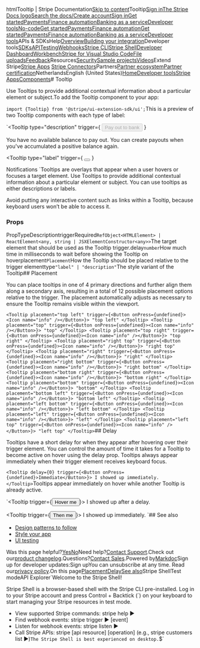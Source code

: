 htmlTooltip | Stripe Documentation[Skip to content](#main-content)Tooltip[Sign in](https://dashboard.stripe.com/login?redirect=https%3A%2F%2Fdocs.stripe.com%2Fstripe-apps%2Fcomponents%2Ftooltip)[The Stripe Docs logo](/)[Search the docs/](#)[Create account](https://dashboard.stripe.com/register)[Sign in](https://dashboard.stripe.com/login?redirect=https%3A%2F%2Fdocs.stripe.com%2Fstripe-apps%2Fcomponents%2Ftooltip)[Get started](/get-started)[Payments](/payments)[Finance automation](/finance-automation)[Banking as a service](/financial-services)[Developer tools](/development)[No-code](/no-code)[Get started](/get-started)[Payments](/payments)[Finance automation](/finance-automation)[](#)[Get started](/get-started)[Payments](/payments)[Finance automation](/finance-automation)[Banking as a service](/financial-services)[Developer tools](/development)[](#)APIs & SDKsHelp[Overview](/docs/development)[Building your integration](#)Developer tools[SDKs](#)[API](#)[Testing](#)[Webhooks](#)[Stripe CLI](#)[Stripe Shell](#)[Developer Dashboard](#)[Workbench](#)[Stripe for Visual Studio Code](/docs/stripe-vscode)[File uploads](/docs/file-upload)[Feedback](/docs/dev-tools-csat)Resources[Security](#)[Sample projects](#)[Videos](#)Extend Stripe[Stripe Apps](#)
[Stripe Connectors](#)Partners[Partner ecosystem](/docs/partners)[Partner certification](/docs/partners/training-and-certification)NetherlandsEnglish (United States)[](#)[](#)[Home](/docs)[Developer tools](/docs/development)[Stripe Apps](/docs/stripe-apps)[Components](/docs/stripe-apps/components)# Tooltip

Use Tooltips to provide additional contextual information about a particular element or subject.To add the Tooltip component to your app:

`import {Tooltip} from '@stripe/ui-extension-sdk/ui';`This is a preview of two Tooltip components with each type of label:

`<Tooltip
  type="description"
  trigger={
    <Button type="primary" disabled onPress={undefined}>
      Pay out to bank
    </Button>
  }
>
  You have no available balance to pay out. You can create payouts when
  you've accumulated a positive balance again.
</Tooltip>

<Tooltip
  type="label"
  trigger={
    <Button onPress={undefined}>
      <Icon name="notifications" />
    </Button>
  }
>
  Notifications
</Tooltip>`Tooltips are overlays that appear when a user hovers or focuses a target element. Use Tooltips to provide additional contextual information about a particular element or subject. You can use tooltips as either descriptions or labels.

Avoid putting any interactive content such as links within a Tooltip, because keyboard users won’t be able to access it.

### Props

PropTypeDescriptiontriggerRequired`RefObject<HTMLElement> | ReactElement<any, string | JSXElementConstructor<any>>`The target element that should be used as the Tooltip trigger.delay`number`How much time in milliseconds to wait before showing the Tooltip on hoverplacement`Placement`How the Tooltip should be placed relative to the trigger elementtype`"label" | "description"`The style variant of the Tooltip## Placement

You can place tooltips in one of 4 primary directions and further align them along a secondary axis, resulting in a total of 12 possible placement options relative to the trigger. The placement automatically adjusts as necessary to ensure the Tooltip remains visible within the viewport.

`<Tooltip placement="top left" trigger={<Button onPress={undefined}><Icon name="info" /></Button>}>
  "top left"
</Tooltip>
<Tooltip placement="top" trigger={<Button onPress={undefined}><Icon name="info" /></Button>}>
  "top"
</Tooltip>
<Tooltip placement="top right" trigger={<Button onPress={undefined}><Icon name="info" /></Button>}>
  "top right"
</Tooltip>
<Tooltip placement="right top" trigger={<Button onPress={undefined}><Icon name="info" /></Button>}>
  "right top"
</Tooltip>
<Tooltip placement="right" trigger={<Button onPress={undefined}><Icon name="info" /></Button>}>
  "right"
</Tooltip>
<Tooltip placement="right bottom" trigger={<Button onPress={undefined}><Icon name="info" /></Button>}>
  "right bottom"
</Tooltip>
<Tooltip placement="bottom right" trigger={<Button onPress={undefined}><Icon name="info" /></Button>}>
  "bottom right"
</Tooltip>
<Tooltip placement="bottom" trigger={<Button onPress={undefined}><Icon name="info" /></Button>}>
  "bottom"
</Tooltip>
<Tooltip placement="bottom left" trigger={<Button onPress={undefined}><Icon name="info" /></Button>}>
  "bottom left"
</Tooltip>
<Tooltip placement="left bottom" trigger={<Button onPress={undefined}><Icon name="info" /></Button>}>
  "left bottom"
</Tooltip>
<Tooltip placement="left" trigger={<Button onPress={undefined}><Icon name="info" /></Button>}>
  "left"
</Tooltip>
<Tooltip placement="left top" trigger={<Button onPress={undefined}><Icon name="info" /></Button>}>
  "left top"
</Tooltip>`## Delay

Tooltips have a short delay for when they appear after hovering over their trigger element. You can control the amount of time it takes for a Tooltip to become active on hover using the delay prop. Tooltips always appear immediately when their trigger element receives keyboard focus.

`<Tooltip delay={0} trigger={<Button onPress={undefined}>Immediate</Button>}>
  I showed up immediately.
</Tooltip>`Tooltips appear immediately on hover while another Tooltip is already active.

`<Tooltip trigger={<Button onPress={undefined}>Hover me</Button>}>
  I showed up after a delay.
</Tooltip>

<Tooltip trigger={<Button onPress={undefined}>Then me</Button>}>
  I showed up immediately.
</Tooltip>`## See also

- [Design patterns to follow](/stripe-apps/patterns)
- [Style your app](/stripe-apps/style)
- [UI testing](/stripe-apps/ui-testing)

Was this page helpful?[Yes](#)[No](#)Need help?[Contact Support](https://support.stripe.com/).Check out our[product changelog](https://stripe.com/blog/changelog).Questions?[Contact Sales](https://stripe.com/contact/sales).Powered by[Markdoc](https://markdoc.dev)Sign up for developer updates:Sign upYou can unsubscribe at any time. Read our[privacy policy](https://stripe.com/privacy).On this page[Placement](#placement)[Delay](#delay)[See also](#see-also)Stripe ShellTest modeAPI Explorer[](https://stripe.com/docs/stripe-cli#install)`Welcome to the Stripe Shell!

Stripe Shell is a browser-based shell with the Stripe CLI pre-installed. Log in to your
Stripe account and press Control + Backtick (`) on your keyboard to start managing your Stripe
resources in test mode.

- View supported Stripe commands: stripe help ▶️
- Find webhook events: stripe trigger ▶️ [event]
- Listen for webhook events: stripe listen ▶
- Call Stripe APIs: stripe [api resource] [operation] (e.g., stripe customers list ▶️)`The Stripe Shell is best experienced on desktop.`$`